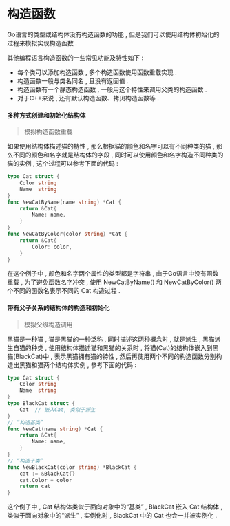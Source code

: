 # 构造函数

Go语言的类型或结构体没有构造函数的功能 , 但是我们可以使用结构体初始化的过程来模拟实现构造函数 .

其他编程语言构造函数的一些常见功能及特性如下 :

* 每个类可以添加构造函数 , 多个构造函数使用函数重载实现 . 
* 构造函数一般与类名同名 , 且没有返回值 . 
* 构造函数有一个静态构造函数 , 一般用这个特性来调用父类的构造函数 . 
* 对于C++来说 , 还有默认构造函数、拷贝构造函数等 . 

#### 多种方式创建和初始化结构体

> 模拟构造函数重载

如果使用结构体描述猫的特性 , 那么根据猫的颜色和名字可以有不同种类的猫 , 那么不同的颜色和名字就是结构体的字段 , 同时可以使用颜色和名字构造不同种类的猫的实例 , 这个过程可以参考下面的代码 :

```go
type Cat struct {
    Color string
    Name  string
}
func NewCatByName(name string) *Cat {
    return &Cat{
        Name: name,
    }
}
func NewCatByColor(color string) *Cat {
    return &Cat{
        Color: color,
    }
}
```

在这个例子中 , 颜色和名字两个属性的类型都是字符串 , 由于Go语言中没有函数重载 , 为了避免函数名字冲突 , 使用 NewCatByName\(\) 和 NewCatByColor\(\) 两个不同的函数名表示不同的 Cat 构造过程 .

#### 带有父子关系的结构体的构造和初始化

> 模拟父级构造调用

黑猫是一种猫 , 猫是黑猫的一种泛称 , 同时描述这两种概念时 , 就是派生 , 黑猫派生自猫的种类 , 使用结构体描述猫和黑猫的关系时 , 将猫\(Cat\)的结构体嵌入到黑猫\(BlackCat\)中 , 表示黑猫拥有猫的特性 , 然后再使用两个不同的构造函数分别构造出黑猫和猫两个结构体实例 , 参考下面的代码 :

```go
type Cat struct {
    Color string
    Name  string
}
type BlackCat struct {
    Cat  // 嵌入Cat, 类似于派生
}
// “构造基类”
func NewCat(name string) *Cat {
    return &Cat{
        Name: name,
    }
}
// “构造子类”
func NewBlackCat(color string) *BlackCat {
    cat := &BlackCat{}
    cat.Color = color
    return cat
}
```

这个例子中 , Cat 结构体类似于面向对象中的“基类” , BlackCat 嵌入 Cat 结构体 , 类似于面向对象中的“派生” , 实例化时 , BlackCat 中的 Cat 也会一并被实例化 . 

